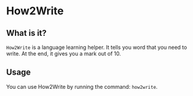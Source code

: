 # How2Write
## What is it?
`How2Write` is a language learning helper. It tells you word that you need to write. At the end, it gives you a mark out of 10.
## Usage
You can use How2Write by running the command: `how2write`.
